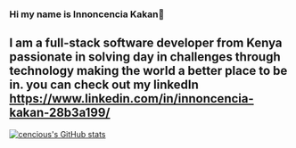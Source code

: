 ### Hi my name is Innoncencia Kakan👋
## I am a full-stack software developer from Kenya passionate in solving day in challenges through technology making the world a better place to be in. you can check out my linkedIn https://www.linkedin.com/in/innoncencia-kakan-28b3a199/
[![cencious's GitHub stats](https://github-readme-stats.vercel.app/api?username=cencious)](https://github.com/cencious/github-readme-stats)
